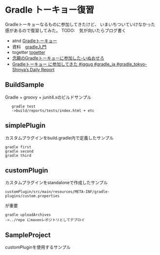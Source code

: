 # Gradle トーキョー復習
Gradleトーキョーなるものに参加してきたけど、
いまいちついていけなかった感があるので復習してみた。
TODO:　気が向いたらブログ書く

+ atnd [Gradleトーキョー](http://atnd.org/events/30137)
+ 資料　[gradle入門](http://www.slideshare.net/mikeneck/gradleanewgenerationbuildtoolja)
+ togetter [togetter](http://togetter.com/li/340726)
+ [念願のGradleトーキョーに参加した-いぬおせろ](http://d.hatena.ne.jp/wankomagic/20120718/1342630491)
+ [Gradleトーキョー に参加してきた #jggug #gradle_ja #gradle_tokyo-Shinya’s Daily Report](http://d.hatena.ne.jp/absj31/20120718/1342625420)

## BuildSample
Gradle + groovy + junit4.xのビルドサンプル

       gradle test
       ->build/reports/tests/index.html + etc

## simplePlugin
カスタムプラグインをbuild.gradle内で定義したサンプル

	gradle first
	gradle second
	gradle third

## customPlugin
カスタムプラグインをstandaloneで作成したサンプル

	customPlugin/src/main/resources/META-INF/gradle-plugins/custom.properties

が重要

	gradle uploadArchives
	->../repo にmavenレポジトリとしてデプロイ

## SampleProject
customPluginを使用するサンプル